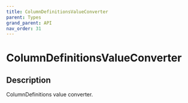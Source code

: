 ```yaml
---
title: ColumnDefinitionsValueConverter
parent: Types
grand_parent: API
nav_order: 31
---
```


# ColumnDefinitionsValueConverter

## Description

ColumnDefinitions value converter.
